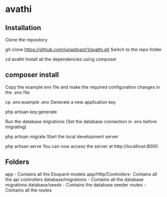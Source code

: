 # avathi

## Installation

Clone the repository

git clone https://github.com/junaidnazir1/avathi.git
Switch to the repo folder

cd avathi
Install all the dependencies using composer

## composer install


Copy the example env file and make the required configuration changes in the .env file

cp .env.example .env
Generate a new application key

php artisan key:generate


Run the database migrations (Set the database connection in .env before migrating)

php artisan migrate
Start the local development server


php artisan serve
You can now access the server at http://localhost:8000


## Folders

app - Contains all the Eloquent models
app/Http/Controllers- Contains all the api controllers
database/migrations - Contains all the database migrations
database/seeds - Contains the database seeder
routes - Contains all the  routes 

